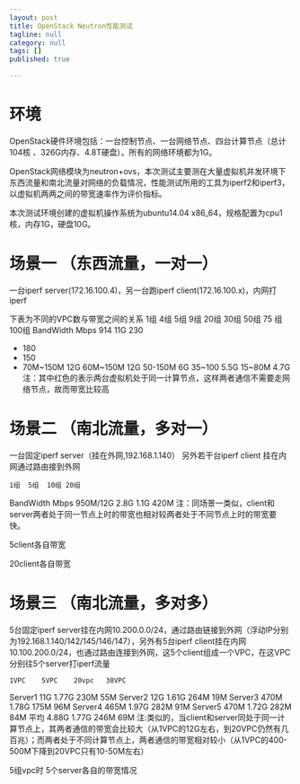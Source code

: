 ```yaml
---
layout: post
title: OpenStack Neutron性能测试
tagline: null
category: null
tags: []
published: true

---
```

# 环境
OpenStack硬件环境包括：一台控制节点、一台网络节点、四台计算节点（总计104核 、326G内存、4.8T硬盘）。所有的网络环境都为1G。

OpenStack网络模块为neutron+ovs，本次测试主要测在大量虚拟机并发环境下东西流量和南北流量对网络的负载情况，性能测试所用的工具为iperf2和iperf3，以虚拟机两两之间的带宽速率作为评价指标。

本次测试环境创建的虚拟机操作系统为ubuntu14.04 x86_64，规格配置为cpu1核，内存1G，硬盘10G。

#	场景一 （东西流量，一对一） 
一台iperf server(172.16.100.4)，另一台跑iperf client(172.16.100.x)，内网打iperf
 
下表为不同的VPC数与带宽之间的关系
	1组	4组	5组	9组	20组	30组	50组 	75 组	100组 
BandWidth
Mbps	914 
11G 	230
-	180
-	150
-	70M~150M
12G	60M~150M
12G	50-150M
6G	35~100
5.5G	15~80M
4.7G
注：其中红色的表示两台虚拟机处于同一计算节点，这样两者通信不需要走网络节点，故而带宽比较高

#	场景二 （南北流量，多对一）
一台固定iperf server（挂在外网,192.168.1.140） 另外若干台iperf client 挂在内网通过路由接到外网
 

	1组	5组	10组	20组
BandWidth
Mbps	950M/12G 	2.8G	1.1G	420M
注：同场景一类似，client和server两者处于同一节点上时的带宽也相对较两者处于不同节点上时的带宽要快。
  
5client各自带宽 
 
20client各自带宽

#	场景三 （南北流量，多对多）
5台固定iperf server挂在内网10.200.0.0/24，通过路由链接到外网（浮动IP分别为192.168.1.140/142/145/146/147），另外有5台iperf client挂在内网10.100.200.0/24，也通过路由连接到外网，这5个client组成一个VPC，在这VPC分别往5个server打iperf流量
 

	1VPC	5VPC	20vpc	30VPC
Server1	11G	1.77G	230M	55M
Server2	12G	1.61G	264M	19M
Server3	470M	1.78G	175M	96M
Server4	465M	1.97G	282M	91M
Server5	470M	1.72G	282M	84M
平均	4.88G	1.77G	246M	69M
注:类似的，当client和server同处于同一计算节点上，其两者通信的带宽会比较大（从1VPC的12G左右，到20VPC仍然有几百兆）；而两者处于不同计算节点上，两者通信的带宽相对较小（从1VPC的400-500M下降到20VPC只有10-50M左右）

 
 
 
 
 
5组vpc时 5个server各自的带宽情况

